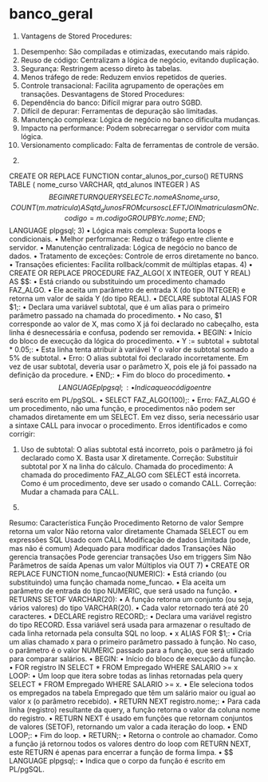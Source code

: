 # banco_geral
1) Vantagens de Stored Procedures:
1. Desempenho: São compiladas e otimizadas, executando mais rápido.
2. Reuso de código: Centralizam a lógica de negócio, evitando duplicação.
3. Segurança: Restringem acesso direto às tabelas.
4. Menos tráfego de rede: Reduzem envios repetidos de queries.
5. Controle transacional: Facilita agrupamento de operações em transações.
Desvantagens de Stored Procedures:
1. Dependência do banco: Difícil migrar para outro SGBD.
2. Difícil de depurar: Ferramentas de depuração são limitadas.
3. Manutenção complexa: Lógica de negócio no banco dificulta mudanças.
4. Impacto na performance: Podem sobrecarregar o servidor com muita lógica.
5. Versionamento complicado: Falta de ferramentas de controle de versão.
2)
CREATE OR REPLACE FUNCTION contar_alunos_por_curso()
RETURNS TABLE (
nome_curso VARCHAR,
qtd_alunos INTEGER
) AS $$
BEGIN
RETURN QUERY
SELECT
c.nome AS nome_curso,
COUNT(m.matricula) AS qtd_alunos
FROM
cursos c
LEFT JOIN
matriculas m ON c.codigo = m.codigo
GROUP BY
c.nome;
END;
$$ LANGUAGE plpgsql;
3)
• Lógica mais complexa: Suporta loops e condicionais.
• Melhor performance: Reduz o tráfego entre cliente e servidor.
• Manutenção centralizada: Lógica de negócio no banco de dados.
• Tratamento de exceções: Controle de erros diretamente no banco.
• Transações eficientes: Facilita rollback/commit de múltiplas etapas.
4)
• CREATE OR REPLACE PROCEDURE FAZ_ALGO( X INTEGER, OUT Y REAL)
AS $$:
• Está criando ou substituindo um procedimento chamado FAZ_ALGO.
• Ele aceita um parâmetro de entrada X (do tipo INTEGER) e retorna um valor de
saída Y (do tipo REAL).
• DECLARE subtotal ALIAS FOR $1;:
• Declara uma variável subtotal, que é um alias para o primeiro parâmetro
passado na chamada do procedimento.
• No caso, $1 corresponde ao valor de X, mas como X já foi declarado no
cabeçalho, esta linha é desnecessária e confusa, podendo ser removida.
• BEGIN:
• Início do bloco de execução da lógica do procedimento.
• Y := subtotal + subtotal * 0.05;:
• Esta linha tenta atribuir à variável Y o valor de subtotal somado a 5% de
subtotal.
• Erro: O alias subtotal foi declarado incorretamente. Em vez de usar subtotal,
deveria usar o parâmetro X, pois ele já foi passado na definição da procedure.
• END;:
• Fim do bloco do procedimento.
• $$ LANGUAGE plpgsql;:
• Indica que o código entre $$ será escrito em PL/pgSQL.
• SELECT FAZ_ALGO(100);:
• Erro: FAZ_ALGO é um procedimento, não uma função, e procedimentos não
podem ser chamados diretamente em um SELECT. Em vez disso, seria
necessário usar a sintaxe CALL para invocar o procedimento.
Erros identificados e como corrigir:
1. Uso de subtotal: O alias subtotal está incorreto, pois o parâmetro já foi
declarado como X. Basta usar X diretamente.
Correção: Substituir subtotal por X na linha do cálculo.
Chamada do procedimento: A chamada do procedimento FAZ_ALGO com SELECT
está incorreta. Como é um procedimento, deve ser usado o comando CALL.
Correção: Mudar a chamada para CALL.
5)
Resumo:
Característica Função Procedimento
Retorno de valor Sempre retorna um valor Não retorna valor
diretamente
Chamada SELECT ou em expressões
SQL Usado com CALL
Modificação de
dados
Limitada (pode, mas não é
comum)
Adequado para modificar
dados
Transações Não gerencia transações Pode gerenciar transações
Uso em triggers Sim Não
Parâmetros de
saída Apenas um valor Múltiplos via OUT
7)
• CREATE OR REPLACE FUNCTION nome_funcao(NUMERIC):
• Está criando (ou substituindo) uma função chamada nome_funcao.
• Ela aceita um parâmetro de entrada do tipo NUMERIC, que será usado na função.
• RETURNS SETOF VARCHAR(20):
• A função retorna um conjunto (ou seja, vários valores) do tipo VARCHAR(20).
• Cada valor retornado terá até 20 caracteres.
• DECLARE registro RECORD;:
• Declara uma variável registro do tipo RECORD. Essa variável será usada para
armazenar o resultado de cada linha retornada pela consulta SQL no loop.
• x ALIAS FOR $1;:
• Cria um alias chamado x para o primeiro parâmetro passado à função. No caso,
o parâmetro é o valor NUMERIC passado para a função, que será utilizado para
comparar salários.
• BEGIN:
• Início do bloco de execução da função.
• FOR registro IN SELECT * FROM Empregado WHERE SALARIO >= x
LOOP:
• Um loop que itera sobre todas as linhas retornadas pela query SELECT * FROM
Empregado WHERE SALARIO >= x.
• Ele seleciona todos os empregados na tabela Empregado que têm um salário
maior ou igual ao valor x (o parâmetro recebido).
• RETURN NEXT registro.nome;:
• Para cada linha (registro) resultante da query, a função retorna o valor da coluna
nome do registro.
• RETURN NEXT é usado em funções que retornam conjuntos de valores (SETOF),
retornando um valor a cada iteração do loop.
• END LOOP;:
• Fim do loop.
• RETURN;:
• Retorna o controle ao chamador. Como a função já retornou todos os valores
dentro do loop com RETURN NEXT, este RETURN é apenas para encerrar a
função de forma limpa.
• $$ LANGUAGE plpgsql;:
• Indica que o corpo da função é escrito em PL/pgSQL.

